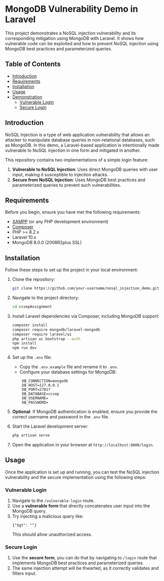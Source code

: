 
# MongoDB Vulnerability Demo in Laravel

This project demonstrates a NoSQL injection vulnerability and its corresponding mitigation using MongoDB with Laravel. It shows how vulnerable code can be exploited and how to prevent NoSQL injection using MongoDB best practices and parameterized queries.

## Table of Contents

- [Introduction](#introduction)
- [Requirements](#requirements)
- [Installation](#installation)
- [Usage](#usage)
- [Demonstration](#demonstration)
  - [Vulnerable Login](#vulnerable-login)
  - [Secure Login](#secure-login)

## Introduction

NoSQL Injection is a type of web application vulnerability that allows an attacker to manipulate database queries in non-relational databases, such as MongoDB. In this demo, a Laravel-based application is intentionally made vulnerable to NoSQL injection in one form and mitigated in another.

This repository contains two implementations of a simple login feature:
1. **Vulnerable to NoSQL Injection**: Uses direct MongoDB queries with user input, making it susceptible to injection attacks.
2. **Secure from NoSQL Injection**: Uses MongoDB best practices and parameterized queries to prevent such vulnerabilities.

## Requirements

Before you begin, ensure you have met the following requirements:

- [XAMPP](https://www.apachefriends.org/) (or any PHP development environment)
- [Composer](https://getcomposer.org/)
- PHP >= 8.2.x
- Laravel 10.x
- MongoDB 8.0.0 (2008R2plus SSL)

## Installation

Follow these steps to set up the project in your local environment:

1. Clone the repository:
   ```bash
   git clone https://github.com/your-username/nosql_injection_demo.git
   ```

2. Navigate to the project directory:
   ```bash
   cd ccsepAssignment
   ```

3. Install Laravel dependencies via Composer, including MongoDB support:
   ```bash
   composer install
   composer require mongodb/laravel-mongodb
   composer require laravel/ui
   php artisan ui bootstrap --auth
   npm install
   npm run dev
   ```

4. Set up the `.env` file:
   - Copy the `.env.example` file and rename it to `.env`.
   - Configure your database settings for MongoDB:
     ```env
      DB_CONNECTION=mongodb
      DB_HOST=127.0.0.1
      DB_PORT=27017
      DB_DATABASE=ccsep
      DB_USERNAME=
      DB_PASSWORD=
     ```

5. **Optional**: If MongoDB authentication is enabled, ensure you provide the correct username and password in the `.env` file.

6. Start the Laravel development server:
   ```bash
   php artisan serve
   ```

7. Open the application in your browser at `http://localhost:8000/login`.

## Usage

Once the application is set up and running, you can test the NoSQL injection vulnerability and the secure implementation using the following steps:

### Vulnerable Login

1. Navigate to the `/vulnerable-login` route.
2. Use a **vulnerable form** that directly concatenates user input into the MongoDB query.
3. Try injecting a malicious query like:
   ```
   {"$gt": ""}
   ```
   This should allow unauthorized access.

### Secure Login

1. Use the **secure form**, you can do that by navigating to `/login` route that implements MongoDB best practices and parameterized queries.
2. The same injection attempt will be thwarted, as it correctly validates and filters input.
